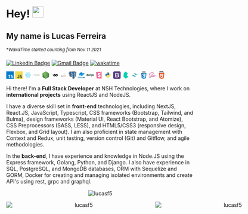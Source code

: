 <h1>Hey! <img src="https://raw.githubusercontent.com/tavareshenrique/tavareshenrique/master/gifs/Hi.gif" width="30px" height="30px"></h1>

<h2>My name is Lucas Ferreira</h2>

<sup>*_WakaTime started counting from Nov 11 2021_</sup>

[![Linkedin Badge](https://img.shields.io/badge/-Lucas%20Ferreira-blue?style=flat-square&logo=Linkedin&logoColor=white&link=https://www.linkedin.com/in/lucasfpnt/)](https://www.linkedin.com/in/lucasfpnt/) [![Gmail Badge](https://img.shields.io/badge/-lucasfpnt@gmail.com-c14438?style=flat-square&logo=Gmail&logoColor=white&link=mailto:lucasfpnt@gmail.com)](mailto:lucasfpnt@gmail.com) [![wakatime](https://wakatime.com/badge/user/aee21ad7-c3b0-4275-bbf9-9a934c5de781.svg)](https://wakatime.com/@aee21ad7-c3b0-4275-bbf9-9a934c5de781)

<code><img height="20" title="TypeScript" src="https://raw.githubusercontent.com/github/explore/80688e429a7d4ef2fca1e82350fe8e3517d3494d/topics/typescript/typescript.png"></code>
<code><img height="20" title="JavaScript" src="https://raw.githubusercontent.com/github/explore/80688e429a7d4ef2fca1e82350fe8e3517d3494d/topics/javascript/javascript.png"></code>
<code><img height="20" title="React" src="https://raw.githubusercontent.com/github/explore/80688e429a7d4ef2fca1e82350fe8e3517d3494d/topics/react/react.png"></code>
<code><img height="20" title="Next" src="https://raw.githubusercontent.com/github/explore/28b02bbc9ad9f7a503c43775aebeb515dc2da5fc/topics/nextjs/nextjs.png"></code>
<code><img height="20" title="Node" src="https://raw.githubusercontent.com/github/explore/80688e429a7d4ef2fca1e82350fe8e3517d3494d/topics/nodejs/nodejs.png"></code>
<code><img height="20" title="Golang" src="https://raw.githubusercontent.com/github/explore/80688e429a7d4ef2fca1e82350fe8e3517d3494d/topics/go/go.png"></code>
<code><img height="20" title="MySql" src="https://raw.githubusercontent.com/github/explore/80688e429a7d4ef2fca1e82350fe8e3517d3494d/topics/mysql/mysql.png"></code>
<code><img height="20" title="Postgresql" src="https://raw.githubusercontent.com/github/explore/80688e429a7d4ef2fca1e82350fe8e3517d3494d/topics/postgresql/postgresql.png"></code>
<code><img height="20" title="Docker" src="https://raw.githubusercontent.com/github/explore/80688e429a7d4ef2fca1e82350fe8e3517d3494d/topics/docker/docker.png"></code>
<code><img height="20" title="Django" src="https://raw.githubusercontent.com/github/explore/7456fdff59816d37ef383a6c8f32a26ff7332db2/topics/django/django.png"></code>
<code><img height="20" title="Storybook" src="https://raw.githubusercontent.com/github/explore/80688e429a7d4ef2fca1e82350fe8e3517d3494d/topics/storybook/storybook.png"></code>
<code><img height="20" title="Python" src="https://raw.githubusercontent.com/github/explore/80688e429a7d4ef2fca1e82350fe8e3517d3494d/topics/python/python.png"></code>
<code><img height="20" title="Bootstrap" src="https://raw.githubusercontent.com/github/explore/80688e429a7d4ef2fca1e82350fe8e3517d3494d/topics/bootstrap/bootstrap.png"></code>
<code><img height="20" title="Bulma" src="https://raw.githubusercontent.com/github/explore/ad9cd7e959a88047c830c3a9cc4e9ffcf5e644f7/topics/bulma/bulma.png"></code>
<code><img height="20" title="Tailwind" src="https://raw.githubusercontent.com/github/explore/882462b8ecc337fd9c9b2572bc463a1cbc88fb6a/topics/tailwind/tailwind.png"></code>
<code><img height="20" title="CSS" src="https://raw.githubusercontent.com/github/explore/80688e429a7d4ef2fca1e82350fe8e3517d3494d/topics/css/css.png"></code>
<code><img height="20" title="Sass" src="https://raw.githubusercontent.com/github/explore/80688e429a7d4ef2fca1e82350fe8e3517d3494d/topics/sass/sass.png"></code>
<code><img height="20" title="HTML" src="https://raw.githubusercontent.com/github/explore/80688e429a7d4ef2fca1e82350fe8e3517d3494d/topics/html/html.png"></code>

<p>Hi there! I'm a <strong>Full Stack Developer</strong> at NSH Technologies, where I work on <strong>international projects</strong> using ReactJS and NodeJS.</p>

<p>I have a diverse skill set in <strong>front-end</strong> technologies, including NextJS, React.JS, JavaScript, Typescript, CSS frameworks (Bootstrap, Tailwind, and Bulma), design frameworks (Material UI, React Bootstrap, and Atomize), CSS Preprocessors (SASS, LESS), and HTML5/CSS3 (responsive design, Flexbox, and Grid layout). I am also proficient in state management with Context and Redux, unit testing, version control (Git) and Gitflow, and agile methodologies.</p>

<p>In the <strong>back-end</strong>, I have experience and knowledge in Node.JS using the Express framework, Golang, Python, and Django. I also have experience in SQL, PostgreSQL, and MongoDB databases, ORM with Sequelize and GORM, Docker for creating and managing isolated environments and create API's using rest, grpc and graphql.</p>

<section align="center">
  <p><img align="center" src="https://github-readme-stats.vercel.app/api/top-langs?username=lucasf5&langs_count=8&show_icons=true&theme=radical&layout=compact" alt="lucasf5" /></p>
  <div style="display: flex; justify-content: space-between; align-items: center; width: 100%">
    <img style="min-width: 400px; width: 45%" src="https://github-readme-stats.vercel.app/api?username=lucasf5&show_icons=true&theme=radical"  alt="lucasf5" />
    <img style="min-width: 400px; width: 45%" src="https://github-readme-streak-stats.herokuapp.com/?user=lucasf5&theme=radical" alt="lucasf5" />
  </div>
</section>
